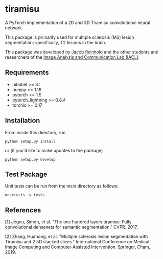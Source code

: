 tiramisu
========

A PyTorch implementation of a 2D and 3D Tiramisu convolutional neural network.

This package is primarily used for multiple sclerosis (MS) lesion segmentation; specifically, T2 lesions in the brain.

This package was developed by [Jacob Reinhold](https://jcreinhold.github.io)
and the other students and researchers of the
[Image Analysis and Communication Lab (IACL)](http://iacl.ece.jhu.edu/index.php/Main_Page).

Requirements
------------

- nibabel >= 3.1
- numpy >= 1.18
- pytorch >= 1.5
- pytorch_lightning >= 0.8.4
- torchio >= 0.17

Installation
------------

From inside this directory, run:

    python setup.py install

or (if you'd like to make updates to the package)

    python setup.py develop

Test Package
------------

Unit tests can be run from the main directory as follows:

    nosetests -v tests

References
---------------

[1] Jégou, Simon, et al. "The one hundred layers tiramisu: Fully convolutional densenets for semantic segmentation."
CVPR. 2017.

[2] Zhang, Huahong, et al. "Multiple sclerosis lesion segmentation with Tiramisu and 2.5D stacked slices." International
Conference on Medical Image Computing and Computer-Assisted Intervention. Springer, Cham, 2019.
